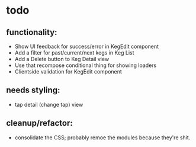 # todo

## functionality:

- Show UI feedback for success/error in KegEdit component
- Add a filter for past/current/next kegs in Keg List
- Add a Delete button to Keg Detail view
- Use that recompose conditional thing for showing loaders
- Clientside validation for KegEdit component


## needs styling:

- tap detail (change tap) view

## cleanup/refactor:

- consolidate the CSS; probably remoe the modules because they're shit.
